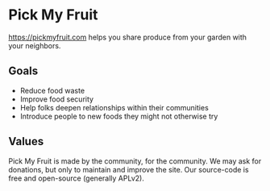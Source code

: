 # Pick My Fruit

https://pickmyfruit.com helps you share produce from your garden with your neighbors.

## Goals

* Reduce food waste
* Improve food security
* Help folks deepen relationships within their communities
* Introduce people to new foods they might not otherwise try

## Values

Pick My Fruit is made by the community, for the community. We may ask for donations, but only to maintain and improve the site. Our source-code is free and open-source (generally APLv2).
